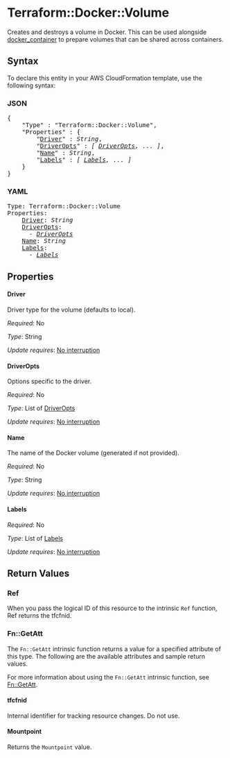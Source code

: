 # Terraform::Docker::Volume

Creates and destroys a volume in Docker. This can be used alongside
[docker\_container](/docs/providers/docker/r/container.html)
to prepare volumes that can be shared across containers.

## Syntax

To declare this entity in your AWS CloudFormation template, use the following syntax:

### JSON

<pre>
{
    "Type" : "Terraform::Docker::Volume",
    "Properties" : {
        "<a href="#driver" title="Driver">Driver</a>" : <i>String</i>,
        "<a href="#driveropts" title="DriverOpts">DriverOpts</a>" : <i>[ <a href="driveropts.md">DriverOpts</a>, ... ]</i>,
        "<a href="#name" title="Name">Name</a>" : <i>String</i>,
        "<a href="#labels" title="Labels">Labels</a>" : <i>[ <a href="labels.md">Labels</a>, ... ]</i>
    }
}
</pre>

### YAML

<pre>
Type: Terraform::Docker::Volume
Properties:
    <a href="#driver" title="Driver">Driver</a>: <i>String</i>
    <a href="#driveropts" title="DriverOpts">DriverOpts</a>: <i>
      - <a href="driveropts.md">DriverOpts</a></i>
    <a href="#name" title="Name">Name</a>: <i>String</i>
    <a href="#labels" title="Labels">Labels</a>: <i>
      - <a href="labels.md">Labels</a></i>
</pre>

## Properties

#### Driver

Driver type for the volume (defaults to local).

_Required_: No

_Type_: String

_Update requires_: [No interruption](https://docs.aws.amazon.com/AWSCloudFormation/latest/UserGuide/using-cfn-updating-stacks-update-behaviors.html#update-no-interrupt)

#### DriverOpts

Options specific to the driver.

_Required_: No

_Type_: List of <a href="driveropts.md">DriverOpts</a>

_Update requires_: [No interruption](https://docs.aws.amazon.com/AWSCloudFormation/latest/UserGuide/using-cfn-updating-stacks-update-behaviors.html#update-no-interrupt)

#### Name

The name of the Docker volume (generated if not
provided).

_Required_: No

_Type_: String

_Update requires_: [No interruption](https://docs.aws.amazon.com/AWSCloudFormation/latest/UserGuide/using-cfn-updating-stacks-update-behaviors.html#update-no-interrupt)

#### Labels

_Required_: No

_Type_: List of <a href="labels.md">Labels</a>

_Update requires_: [No interruption](https://docs.aws.amazon.com/AWSCloudFormation/latest/UserGuide/using-cfn-updating-stacks-update-behaviors.html#update-no-interrupt)

## Return Values

### Ref

When you pass the logical ID of this resource to the intrinsic `Ref` function, Ref returns the tfcfnid.

### Fn::GetAtt

The `Fn::GetAtt` intrinsic function returns a value for a specified attribute of this type. The following are the available attributes and sample return values.

For more information about using the `Fn::GetAtt` intrinsic function, see [Fn::GetAtt](https://docs.aws.amazon.com/AWSCloudFormation/latest/UserGuide/intrinsic-function-reference-getatt.html).

#### tfcfnid

Internal identifier for tracking resource changes. Do not use.

#### Mountpoint

Returns the <code>Mountpoint</code> value.

